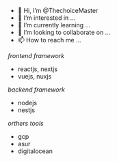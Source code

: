 - 👋 Hi, I’m @ThechoiceMaster
- 👀 I’m interested in ...
- 🌱 I’m currently learning ...
- 💞️ I’m looking to collaborate on ...
- 📫 How to reach me ...

*frontend framework*
  - reactjs, nextjs
  - vuejs, nuxjs

*backend framework*
  - nodejs
  - nestjs

*orthers tools*
  - gcp
  - asur
  - digitalocean
